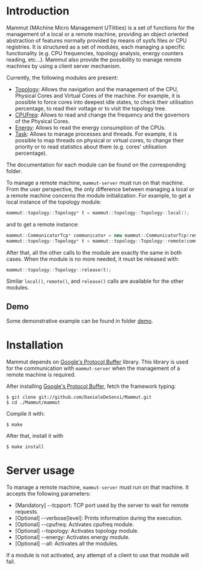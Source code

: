 Introduction
================================================================================================================
Mammut (MAchine Micro Management UTilities) is a set of functions for the management of a local or a remote
machine, providing an object oriented abstraction of features normally provided by means of sysfs files or CPU registries. 
It is structured as a set of modules, each managing a specific functionality (e.g. CPU frequencies,
topology analysis, energy counters reading, etc...). 
Mammut also provide the possibility to manage remote machines by using a client server mechanism. 

Currently, the following modules are present:

+ [Topology](./mammut/topology): Allows the navigation and the management of the CPU, Physical Cores and Virtual Cores
  of the machine. For example, it is possible to force cores into deepest idle states, to check their utilisation 
  percentage, to read their voltage or to visit the topology tree.
+ [CPUFreq](./mammut/cpufreq): Allows to read and change the frequency and the governors of the Physical Cores.
+ [Energy](./mammut/energy): Allows to read the energy consumption of the CPUs.
+ [Task](./mammut/task): Allows to manage processes and threads. For example, it is possible to map threads on 
  physical or virtual cores, to change their priority or to read statistics about them (e.g. cores' utilisation 
  percentage).

The documentation for each module can be found on the corresponding folder.

To manage a remote machine, ```mammut-server``` must run on that machine. From the user perspective, the only 
difference between managing a local or a remote machine concerns the module initialization. For example,
to get a local instance of the topology module:

```C++
mammut::topology::Topology* t = mammut::topology::Topology::local();
```

and to get a remote instance:

```C++
mammut::CommunicatorTcp* communicator = new mammut::CommunicatorTcp(remoteMachineAddress, remoteMachinePort);
mammut::topology::Topology* t = mammut::topology::Topology::remote(communicator);
```

After that, all the other calls to the module are exactly the same in both cases.
When the module is no more needed, it must be released with:

```C++
mammut::topology::Topology::release(t);
```

Similar ```local()```, ```remote()```, and ```release()``` calls are available for the other modules.

Demo
----------------------------------------------------------------------------------------------------------------
Some demonstrative example can be found in folder [demo](./demo).

Installation
================================================================================================================
Mammut depends on [Google's Protocol Buffer](http://code.google.com/p/protobuf/) library. This library is
used for the communication with ```mammut-server``` when the management of a remote machine is required. 

After installing [Google's Protocol Buffer](http://code.google.com/p/protobuf/), fetch the framework typing:

```
$ git clone git://github.com/DanieleDeSensi/Mammut.git
$ cd ./Mammut/mammut
```

Compile it with:

```
$ make
```

After that, install it with

```
$ make install
```

Server usage
================================================================================================================
To manage a remote machine, ```mammut-server``` must run on that machine. It accepts the following parameters:

+ [Mandatory] --tcpport: TCP port used by the server to wait for remote requests.
+ [Optional] --verbose[level]: Prints information during the execution.
+ [Optional] --cpufreq: Activates cpufreq module.
+ [Optional] --topology: Activates topology module.
+ [Optional] --energy: Activates energy module.
+ [Optional] --all: Activates all the modules.

If a module is not activated, any attempt of a client to use that module will fail.

